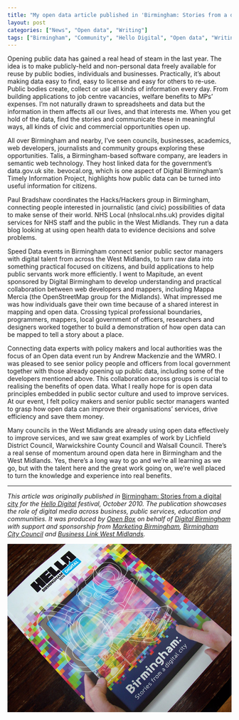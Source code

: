 ```yaml
---
title: "My open data article published in 'Birmingham: Stories from a digital city'"
layout: post
categories: ["News", "Open data", "Writing"]
tags: ["Birmingham", "Community", "Hello Digital", "Open data", "Writing"]
---
```


Opening public data has gained a real head of steam in the last year. The idea is to make publicly-held and non-personal data freely available for reuse by public bodies, individuals and businesses. Practically, it’s about making data easy to find, easy to license and easy for others to re-use. Public bodies create, collect or use all kinds of information every day. From building applications to job centre vacancies, welfare benefits to MPs’ expenses. I’m not naturally drawn to spreadsheets and data but the information in them affects all our lives, and that interests me. When you get hold of the data, find the stories and communicate these in meaningful ways, all kinds of civic and commercial opportunities open up.

All over Birmingham and nearby, I’ve seen councils, businesses, academics, web developers, journalists and community groups exploring these opportunities. Talis,
a Birmingham-based software company, are leaders in semantic web technology. They host linked data for the government’s data.gov.uk site. bevocal.org, which is one aspect of Digital Birmingham’s Timely Information Project, highlights how public data can be turned into useful information for citizens.

Paul Bradshaw coordinates the Hacks/Hackers group in Birmingham, connecting people interested in journalistic (and civic) possibilities of data to make sense of their world. NHS Local (nhslocal.nhs.uk) provides digital services for NHS staff and the public in the West Midlands. They run a data blog looking at using open health data to evidence decisions and solve problems.

Speed Data events in Birmingham connect senior public sector managers with digital talent from across the West Midlands, to turn raw data into something practical focused on citizens, and build applications to help public servants work more efficiently. I went to Mapitude, an event sponsored by Digital Birmingham to develop understanding and practical collaboration between web developers and mappers, including Mappa Mercia (the OpenStreetMap group for the Midlands). What impressed me was how individuals gave their own time because of a shared interest in mapping and open data. Crossing typical professional boundaries, programmers, mappers, local government of officers, researchers and designers worked together to build a demonstration of how open data can be mapped to tell a story about a place.

Connecting data experts with policy makers and local authorities was the focus of an Open data event run by Andrew Mackenzie and the WMRO. I was pleased to see senior policy people and officers from local government together with those already opening up public data, including some of the developers mentioned above. This collaboration across groups is crucial to realising the benefits of open data. What I really hope for is open data principles embedded in public sector culture and used to improve services. At our event, I felt policy makers and senior public sector managers wanted to grasp how open data can improve their organisations’ services, drive efficiency and save them money.

Many councils in the West Midlands are already using open data effectively to improve services, and we saw great examples of work by Lichfield District Council, Warwickshire County Council and Walsall Council. There’s a real sense of momentum around open data here in Birmingham and the West Midlands. Yes, there’s a long way to go and we’re all learning as we go, but with the talent here and the great work going on, we’re well placed to turn the knowledge and experience into real benefits. 

---

_This article was originally published in_ [Birmingham: Stories from a digital city](http://issuu.com/open-box/docs/digitalcity?mode=embed&layout=http%3A%2F%2Fskin.issuu.com%2Fv%2Flight%2Flayout.xml&showFlipBtn=true) _for the [Hello Digital](http://www.hellodigital.net/) festival, October 2010. The publication showcases the role of digital media across business, public services, education and communities. It was produced by [Open Box](http://ob-mc.co.uk/) on behalf of [Digital Birmingham](http://www.digitalbirmingham.co.uk/) with support and sponsorship from [Marketing Birmingham](http://www.marketingbirmingham.com/), [Birmingham City Council](http://birmingham.gov.uk) and [Business Link West Midlands](http://www.businesslink.gov.uk/bdotg/action/home?site=131)._

![Cover of magazine 'Birmingham: Stories from a digital city'](/assets/2010/10/hello-digital-2010-mag-620.jpg)
